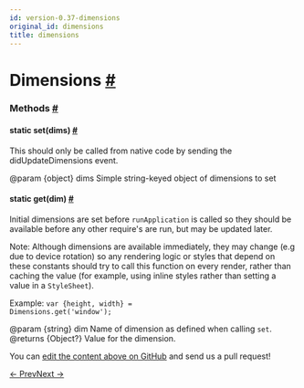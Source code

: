 ```yaml
---
id: version-0.37-dimensions
original_id: dimensions
title: dimensions
---
```

<a id="content"></a><h1><a class="anchor" name="dimensions"></a>Dimensions <a class="hash-link" href="docs/dimensions.html#dimensions">#</a></h1><div><div></div><span><h3><a class="anchor" name="methods"></a>Methods <a class="hash-link" href="docs/dimensions.html#methods">#</a></h3><div class="props"><div class="prop"><h4 class="methodTitle"><a class="anchor" name="set"></a><span class="methodType">static </span>set<span class="methodType">(dims)</span> <a class="hash-link" href="docs/dimensions.html#set">#</a></h4><div><p>This should only be called from native code by sending the
didUpdateDimensions event.</p><p>@param {object} dims Simple string-keyed object of dimensions to set</p></div></div><div class="prop"><h4 class="methodTitle"><a class="anchor" name="get"></a><span class="methodType">static </span>get<span class="methodType">(dim)</span> <a class="hash-link" href="docs/dimensions.html#get">#</a></h4><div><p>Initial dimensions are set before <code>runApplication</code> is called so they should
be available before any other require's are run, but may be updated later.</p><p>Note: Although dimensions are available immediately, they may change (e.g
due to device rotation) so any rendering logic or styles that depend on
these constants should try to call this function on every render, rather
than caching the value (for example, using inline styles rather than
setting a value in a <code>StyleSheet</code>).</p><p>Example: <code>var {height, width} = Dimensions.get('window');</code></p><p>@param {string} dim Name of dimension as defined when calling <code>set</code>.
@returns {Object?} Value for the dimension.</p></div></div></div></span></div><p class="edit-page-block">You can <a target="_blank" href="https://github.com/facebook/react-native/blob/master/Libraries/Utilities/Dimensions.js">edit the content above on GitHub</a> and send us a pull request!</p><div class="docs-prevnext"><a class="docs-prev" href="docs/datepickerandroid.html#content">← Prev</a><a class="docs-next" href="docs/easing.html#content">Next →</a></div>